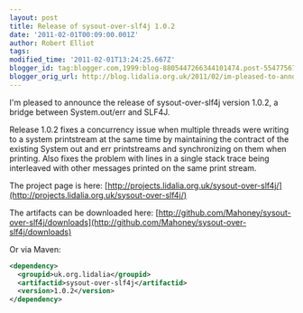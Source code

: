 ```yaml
---
layout: post
title: Release of sysout-over-slf4j 1.0.2
date: '2011-02-01T00:09:00.001Z'
author: Robert Elliot
tags: 
modified_time: '2011-02-01T13:24:25.667Z'
blogger_id: tag:blogger.com,1999:blog-8805447266344101474.post-5547756787339199276
blogger_orig_url: http://blog.lidalia.org.uk/2011/02/im-pleased-to-announce-release-of.html
---
```


I'm pleased to announce the release of sysout-over-slf4j version 1.0.2, a bridge between System.out/err and SLF4J.

 Release 1.0.2 fixes a concurrency issue when multiple threads were writing to a system printstream at the same time by maintaining the contract of the existing System out and err printstreams and synchronizing on them when printing. Also fixes the problem with lines in a single stack trace being interleaved with other messages printed on the same print stream.

 The project page is here:
[http://projects.lidalia.org.uk/sysout-over-slf4j/](http://projects.lidalia.org.uk/sysout-over-slf4j/)

 The artifacts can be downloaded here:
[http://github.com/Mahoney/sysout-over-slf4j/downloads](http://github.com/Mahoney/sysout-over-slf4j/downloads)

 Or via Maven:
 ```xml
 <dependency>
   <groupid>uk.org.lidalia</groupid>
   <artifactid>sysout-over-slf4j</artifactid>
   <version>1.0.2</version>
</dependency>
```
